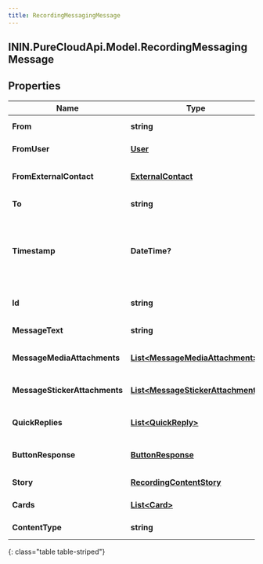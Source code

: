 ```yaml
---
title: RecordingMessagingMessage
---
```

## ININ.PureCloudApi.Model.RecordingMessagingMessage

## Properties

|Name | Type | Description | Notes|
|------------ | ------------- | ------------- | -------------|
| **From** | **string** | The message sender session id. | [optional] |
| **FromUser** | [**User**](User.html) | The user who sent this message. | [optional] |
| **FromExternalContact** | [**ExternalContact**](ExternalContact.html) | The PureCloud external contact sender details. | [optional] |
| **To** | **string** | The message recipient. | [optional] |
| **Timestamp** | **DateTime?** | The time when the message was sent. Date time is represented as an ISO-8601 string. For example: yyyy-MM-ddTHH:mm:ss[.mmm]Z | [optional] |
| **Id** | **string** | A globally unique identifier for this communication. | [optional] |
| **MessageText** | **string** | The content of this message. | [optional] |
| **MessageMediaAttachments** | [**List&lt;MessageMediaAttachment&gt;**](MessageMediaAttachment.html) | List of media objects attached  with this message. | [optional] |
| **MessageStickerAttachments** | [**List&lt;MessageStickerAttachment&gt;**](MessageStickerAttachment.html) | List of message stickers attached with this message. | [optional] |
| **QuickReplies** | [**List&lt;QuickReply&gt;**](QuickReply.html) | List of quick reply options offered with this message. | [optional] |
| **ButtonResponse** | [**ButtonResponse**](ButtonResponse.html) | Button Response selected by user for this message. | [optional] |
| **Story** | [**RecordingContentStory**](RecordingContentStory.html) | Ephemeral story content. | [optional] |
| **Cards** | [**List&lt;Card&gt;**](Card.html) | List of cards offered for this message | [optional] |
| **ContentType** | **string** | Indicates the content type for this message | [optional] |
{: class="table table-striped"}


